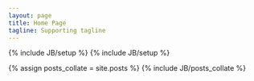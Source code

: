 ```yaml
---
layout: page
title: Home Page
tagline: Supporting tagline
---
```

{% include JB/setup %}
{% include JB/setup %}
<div>
{% assign posts_collate = site.posts %}
{% include JB/posts_collate %}
</div>
<!--ul class="posts">
  {% for post in site.posts %}
    <li><span>{{ post.date | date_to_string }}</span> &raquo; <a href="{{ BASE_PATH }}{{ post.url }}">{{ post.title }}</a></li>
  {% endfor %}
</ul-->


